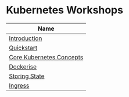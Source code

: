 # Kubernetes Workshops

Name | 
------------- |
[Introduction](introduction) |
[Quickstart](quickstart) | 
[Core Kubernetes Concepts](core-concepts) | 
[Dockerise](dockerize) | 
[Storing State](state) |
[Ingress](ingress) |
